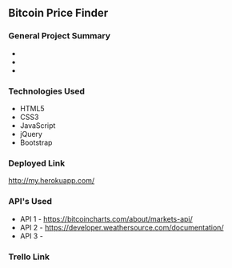 ## Bitcoin Price Finder

### General Project Summary

*  

* 

*   




### Technologies Used
* HTML5 
* CSS3 
* JavaScript 
* jQuery 
* Bootstrap 

### Deployed Link
http://my.herokuapp.com/

### API's Used
- API 1 - https://bitcoincharts.com/about/markets-api/
- API 2 - https://developer.weathersource.com/documentation/
- API 3 - 

### Trello Link

